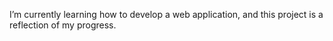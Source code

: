 I’m currently learning how to develop a web application, and this project is a reflection of my progress.
